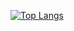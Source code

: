 [![Top Langs](https://github-readme-stats.vercel.app/api/top-langs/?username=eityamo&show_icons=true&theme=gruvbox
)](https://github.com/anuraghazra/github-readme-stats)

